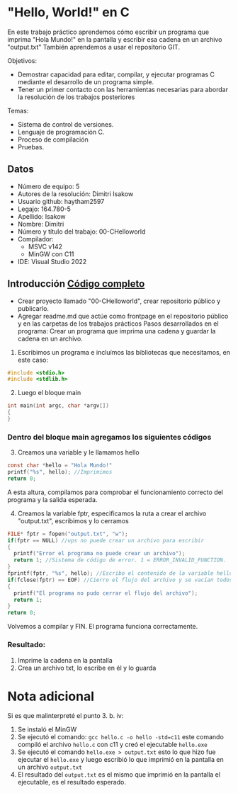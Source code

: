 # "Hello, World!" en C
En este trabajo práctico aprendemos cómo escribir un programa que imprima "Hola Mundo!" en la pantalla y escribir esa cadena en un archivo "output.txt"
También aprendemos a usar el repositorio GIT.

Objetivos:
- Demostrar capacidad para editar, compilar, y ejecutar programas C mediante el
desarrollo de un programa simple.
- Tener un primer contacto con las herramientas necesarias para abordar la resolución
de los trabajos posteriores

Temas: 
- Sistema de control de versiones.
- Lenguaje de programación C.
- Proceso de compilación
- Pruebas.

## Datos 
- Número de equipo: 5
- Autores de la resolución: Dimitri Isakow
- Usuario github: haytham2597
- Legajo: 164.780-5
- Apellido: Isakow
- Nombre: Dimitri
- Número y título del trabajo: 00-CHelloworld
- Compilador: 
    * MSVC v142
    * MinGW con C11
- IDE: Visual Studio 2022

## Introducción [Código completo](https://github.com/haytham2597/SSL/blob/master/00-CHelloworld/hello.c)
- Crear proyecto llamado "00-CHelloworld", crear repositorio público y publicarlo.
- Agregar readme.md que actúe como frontpage en el repositorio público y en las carpetas de los trabajos prácticos
Pasos desarrollados en el programa: 
Crear un programa que imprima una cadena y guardar la cadena en un archivo.
1. Escribimos un programa e incluímos las bibliotecas que necesitamos, en este caso:
```c
#include <stdio.h>
#include <stdlib.h>
```
2. Luego el bloque main
```c
int main(int argc, char *argv[])
{
}
```
### Dentro del bloque main agregamos los siguientes códigos
3. Creamos una variable y le llamamos hello
```c
const char *hello = "Hola Mundo!"
printf("%s", hello); //Imprimimos
return 0;
```
A esta altura, compilamos para comprobar el funcionamiento correcto del programa y la salida esperada. 

4. Creamos la variable fptr, especificamos la ruta a crear el archivo "output.txt", escribimos y lo cerramos
```c
FILE* fptr = fopen("output.txt", "w");
if(fptr == NULL) //ups no puede crear un archivo para escribir
{
  printf("Error el programa no puede crear un archivo");
  return 1; //Sistema de código de error. 1 = ERROR_INVALID_FUNCTION.
}
fprintf(fptr, "%s", hello); //Escribo el contenido de la variable hello en el archivo "output.txt"
if(fclose(fptr) == EOF) //Cierro el flujo del archivo y se vacían todos los búferes
{
  printf("El programa no pudo cerrar el flujo del archivo");
  return 1;
}
return 0;
```
Volvemos a compilar y FIN. El programa funciona correctamente.
### Resultado:
1. Imprime la cadena en la pantalla
2. Crea un archivo txt, lo escribe en él y lo guarda

# Nota adicional
Si es que malinterpreté el punto 3. b. iv:
1. Se instaló el MinGW
2. Se ejecutó el comando: `gcc hello.c -o hello -std=c11` este comando compiló el archivo `hello.c` con c11 y creó el ejecutable `hello.exe`
3. Se ejecutó el comando `hello.exe > output.txt` esto lo que hizo fue ejecutar el `hello.exe` y luego escribió lo que imprimió en la pantalla en un archivo `output.txt`
4. El resultado del `output.txt` es el mismo que imprimió en la pantalla el ejecutable, es el resultado esperado.
